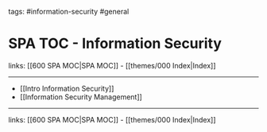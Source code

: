 tags: #information-security #general

# SPA TOC - Information Security

links: [[600 SPA MOC|SPA MOC]] - [[themes/000 Index|Index]]

---

- [[Intro Information Security]]
- [[Information Security Management]]

---
links: [[600 SPA MOC|SPA MOC]] - [[themes/000 Index|Index]]